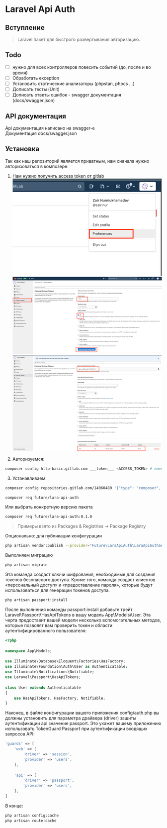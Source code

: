 # Laravel Api Auth

## Вступление
> Laravel пакет для быстрого развертывания авторизацию.

## Todo
- [ ] нужно для всех контроллеров повесить событий (до, после и во время)
- [ ] Обработать exception 
- [ ] Установить статические анализаторы (phpstan, phpcs ...)
- [ ] Дописать тесты (Unit)
- [ ] Дописать ответы ошибок - swagger документация (docs/swagger.json)

## API документация
Api документация написано на swagger-e  
Документация docs/swagger.json

## Установка
Так как наш репозиторий является приватным, нам сначала нужно авторизоваться в композере:
1. Нам нужно получить access token от gitlab    
    ![Настройки](resources/img.png)
    ![Настройки](resources/img_1.png)
    ![Настройки](resources/img_2.png)
   
2. Авторизуемся:
```bash
composer config http-basic.gitlab.com ___token___ <ACCESS_TOKEN> # вместо <ACCESS_TOKEN> вставьте ваш ACCESS_TOKEN из предыдущего шага  
```

3. Устанавливаем:
```bash
composer config repositories.gitlab.com/14060480 '{"type": "composer", "url": "https://gitlab.com/api/v4/group/14060480/-/packages/composer/packages.json"}'
```
```bash
composer req future/lara-api-auth
```
Или выбрать конкретную версию пакета
```bash
composer req future/lara-api-auth:0.1.0
```
> Примеры взято из Packages & Registries -> Package Registry 


Опционально: для публикации конфигурации
```bash
php artisan vendor:publish --provider="Future\LaraApiAuth\LaraApiAuthServiceProvider"
```

Выполняем миграцию
```bash
php artisan migrate
```
Эта команда создаст ключи шифрования, необходимые для создания токенов безопасного доступа. 
Кроме того, команда создаст клиентов «персональный доступ» и «предоставление пароля», 
которые будут использоваться для генерации токенов доступа.
```bash
php artisan passport:install
```

После выполнения команды passport:install добавьте трейт Laravel\Passport\HasApiTokens 
в вашу модель App\Models\User. Эта черта предоставит вашей модели несколько
вспомогательных методов, которые позволят вам проверить токен
и области аутентифицированного пользователя:
```php
<?php

namespace App\Models;

use Illuminate\Database\Eloquent\Factories\HasFactory;
use Illuminate\Foundation\Auth\User as Authenticatable;
use Illuminate\Notifications\Notifiable;
use Laravel\Passport\HasApiTokens;

class User extends Authenticatable
{
    use HasApiTokens, HasFactory, Notifiable;
}
```

Наконец, в файле конфигурации вашего приложения config/auth.php 
вы должны установить для параметра драйвера (driver) защиты аутентификации api значение passport. 
Это укажет вашему приложению использовать TokenGuard Passport при аутентификации входящих запросов API:
```php
'guards' => [
    'web' => [
        'driver' => 'session',
        'provider' => 'users',
    ],

    'api' => [
        'driver' => 'passport',
        'provider' => 'users',
    ],
]
```
В конце:
```bash
php artisan config:cache
php artisan route:cache
```